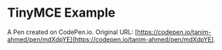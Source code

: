 # TinyMCE Example

A Pen created on CodePen.io. Original URL: [https://codepen.io/tanim-ahmed/pen/mdXdpYE](https://codepen.io/tanim-ahmed/pen/mdXdpYE).

